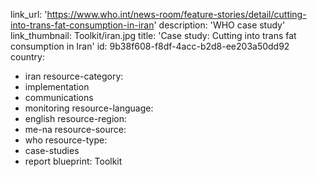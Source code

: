 link_url: 'https://www.who.int/news-room/feature-stories/detail/cutting-into-trans-fat-consumption-in-iran'
description: 'WHO case study'
link_thumbnail: Toolkit/iran.jpg
title: 'Case study: Cutting into trans fat consumption in Iran'
id: 9b38f608-f8df-4acc-b2d8-ee203a50dd92
country:
  - iran
resource-category:
  - implementation
  - communications
  - monitoring
resource-language:
  - english
resource-region:
  - me-na
resource-source:
  - who
resource-type:
  - case-studies
  - report
blueprint: Toolkit

